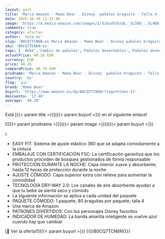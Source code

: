 ```yaml
---
layout: post
title: 'Marca Amazon - Mama Bear - Disney  pañales braguita - Talla 4  9-15 kg   Bianco  80 Unidad  Paquete de 2 '
date: 2025-10-30 11:31:06
image: 'https://m.media-amazon.com/images/I/51dudfn5zdL._SL500_._SL400_.jpg'
comments: true
category: ofertas
author: 'tole.es'
slug: 'B0CQ7TCN6N-es Marca Amazon - Mama Bear - Disney pañales braguita - Talla...'
sku: 'B0CQ7TCN6N-es'
tags: [ 'Bebé','Cambio de pañales','Pañales desechables','Pañales desechables para bebés','bear','mama','mama bear','pañales','🇪🇸', ]
actualPrice: 40.26 EUR
currency: EUR
price: 40.26
comparePrice: 48.74 EUR
prodname: 'Marca Amazon - Mama Bear - Disney  pañales braguita - Talla 4  9-15 kg   Bianco  80 Unidad  Paquete de 2 '
country: 'es'
flag: '🇪🇸'
brand: 'Mama Bear'
buyurl: 'https://www.amazon.es/dp/B0CQ7TCN6N/?tag=tolees-21'
descuento: '17.40'
average: '40.26'
---
```


Está [{{< param title >}}]({{< param buyurl >}}) en el siguiente enlace!

[![{{< param prodname >}}]({{< param image >}})]({{< param buyurl >}})

ℹ️:

- EASY FIT: Sistema de ajuste elástico 360 que se adapta cómodamente a la cintura
- EMBALAJE CON CERTIFICACIÓN FSC: La certificación garantiza que los productos proceden de bosques gestionados de forma responsable
- PROTECCIÓN DURANTE LA NOCHE: Capa interior suave y absorbente; hasta 12 horas de protección durante la noche
- AJUSTE CÓMODO: Capa superior extra con relieve para aumentar la comodidad
- TECNOLOGÍA DRY-WAY 2.0: Los canales de aire absorbente ayudan a que tu bebé se sienta seco y cómodo
- La siguiente información se aplica a cada unidad del paquete
- PAQUETE CÓMODO: 1 paquete; 80 braguitas por paquete; talla 4
- Una marca de Amazon
- PATRONES DIVERTIDOS: Con tus personajes Disney favoritos
- INDICADOR DE HUMEDAD: La banda amarilla inteligente se vuelve azul cuando hay que cambiar

[🛒 Ver la oferta!!]({{< param buyurl >}})
{{<world>}}B0CQ7TCN6N{{</world>}}
